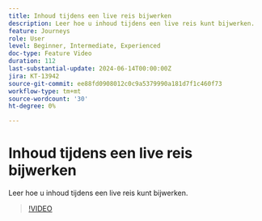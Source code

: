 ```yaml
---
title: Inhoud tijdens een live reis bijwerken
description: Leer hoe u inhoud tijdens een live reis kunt bijwerken.
feature: Journeys
role: User
level: Beginner, Intermediate, Experienced
doc-type: Feature Video
duration: 112
last-substantial-update: 2024-06-14T00:00:00Z
jira: KT-13942
source-git-commit: ee88fd0908012c0c9a5379990a181d7f1c460f73
workflow-type: tm+mt
source-wordcount: '30'
ht-degree: 0%

---
```



# Inhoud tijdens een live reis bijwerken

Leer hoe u inhoud tijdens een live reis kunt bijwerken.

>[!VIDEO](https://video.tv.adobe.com/v/3429844/?learn=on)
